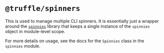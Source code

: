 # `@truffle/spinners`

This is used to manage multiple CLI spinners. It is essentially just a wrapper
around the [`spinnies`](https://github.com/jcarpanelli/spinnies) library that
keeps a single instance of the `spinnies` object in module-level scope.

For more details on usage, see the docs for the `Spinnies` class in the
`spinnies` module.
